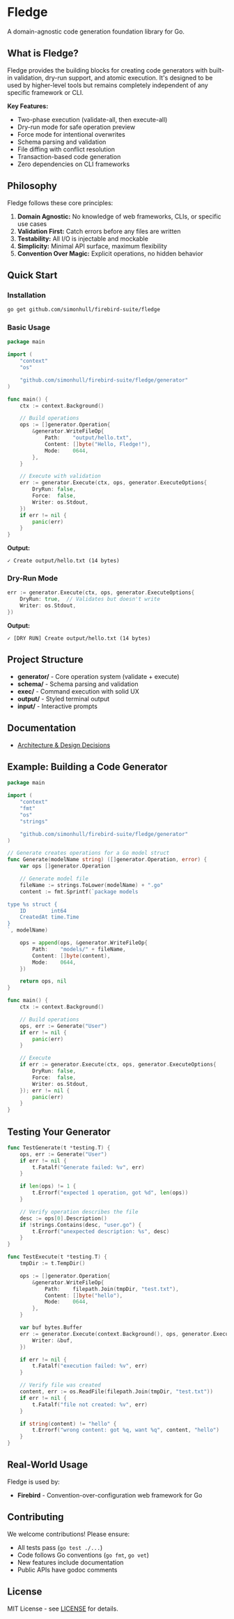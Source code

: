 # Fledge

A domain-agnostic code generation foundation library for Go.

## What is Fledge?

Fledge provides the building blocks for creating code generators with built-in validation, dry-run support, and atomic execution. It's designed to be used by higher-level tools but remains completely independent of any specific framework or CLI.

**Key Features:**
- Two-phase execution (validate-all, then execute-all)
- Dry-run mode for safe operation preview
- Force mode for intentional overwrites
- Schema parsing and validation
- File diffing with conflict resolution
- Transaction-based code generation
- Zero dependencies on CLI frameworks

## Philosophy

Fledge follows these core principles:

1. **Domain Agnostic:** No knowledge of web frameworks, CLIs, or specific use cases
2. **Validation First:** Catch errors before any files are written
3. **Testability:** All I/O is injectable and mockable
4. **Simplicity:** Minimal API surface, maximum flexibility
5. **Convention Over Magic:** Explicit operations, no hidden behavior

## Quick Start

### Installation

```bash
go get github.com/simonhull/firebird-suite/fledge
```

### Basic Usage

```go
package main

import (
    "context"
    "os"

    "github.com/simonhull/firebird-suite/fledge/generator"
)

func main() {
    ctx := context.Background()

    // Build operations
    ops := []generator.Operation{
        &generator.WriteFileOp{
            Path:    "output/hello.txt",
            Content: []byte("Hello, Fledge!"),
            Mode:    0644,
        },
    }

    // Execute with validation
    err := generator.Execute(ctx, ops, generator.ExecuteOptions{
        DryRun: false,
        Force:  false,
        Writer: os.Stdout,
    })
    if err != nil {
        panic(err)
    }
}
```

**Output:**
```
✓ Create output/hello.txt (14 bytes)
```

### Dry-Run Mode

```go
err := generator.Execute(ctx, ops, generator.ExecuteOptions{
    DryRun: true,  // Validates but doesn't write
    Writer: os.Stdout,
})
```

**Output:**
```
✓ [DRY RUN] Create output/hello.txt (14 bytes)
```

## Project Structure

- **generator/** - Core operation system (validate + execute)
- **schema/** - Schema parsing and validation
- **exec/** - Command execution with solid UX
- **output/** - Styled terminal output
- **input/** - Interactive prompts

## Documentation

- [Architecture & Design Decisions](ARCHITECTURE.md)

## Example: Building a Code Generator

```go
package main

import (
    "context"
    "fmt"
    "os"
    "strings"

    "github.com/simonhull/firebird-suite/fledge/generator"
)

// Generate creates operations for a Go model struct
func Generate(modelName string) ([]generator.Operation, error) {
    var ops []generator.Operation

    // Generate model file
    fileName := strings.ToLower(modelName) + ".go"
    content := fmt.Sprintf(`package models

type %s struct {
    ID        int64
    CreatedAt time.Time
}
`, modelName)

    ops = append(ops, &generator.WriteFileOp{
        Path:    "models/" + fileName,
        Content: []byte(content),
        Mode:    0644,
    })

    return ops, nil
}

func main() {
    ctx := context.Background()

    // Build operations
    ops, err := Generate("User")
    if err != nil {
        panic(err)
    }

    // Execute
    if err := generator.Execute(ctx, ops, generator.ExecuteOptions{
        DryRun: false,
        Force:  false,
        Writer: os.Stdout,
    }); err != nil {
        panic(err)
    }
}
```

## Testing Your Generator

```go
func TestGenerate(t *testing.T) {
    ops, err := Generate("User")
    if err != nil {
        t.Fatalf("Generate failed: %v", err)
    }

    if len(ops) != 1 {
        t.Errorf("expected 1 operation, got %d", len(ops))
    }

    // Verify operation describes the file
    desc := ops[0].Description()
    if !strings.Contains(desc, "user.go") {
        t.Errorf("unexpected description: %s", desc)
    }
}

func TestExecute(t *testing.T) {
    tmpDir := t.TempDir()

    ops := []generator.Operation{
        &generator.WriteFileOp{
            Path:    filepath.Join(tmpDir, "test.txt"),
            Content: []byte("hello"),
            Mode:    0644,
        },
    }

    var buf bytes.Buffer
    err := generator.Execute(context.Background(), ops, generator.ExecuteOptions{
        Writer: &buf,
    })

    if err != nil {
        t.Fatalf("execution failed: %v", err)
    }

    // Verify file was created
    content, err := os.ReadFile(filepath.Join(tmpDir, "test.txt"))
    if err != nil {
        t.Fatalf("file not created: %v", err)
    }

    if string(content) != "hello" {
        t.Errorf("wrong content: got %q, want %q", content, "hello")
    }
}
```

## Real-World Usage

Fledge is used by:

- **Firebird** - Convention-over-configuration web framework for Go

## Contributing

We welcome contributions! Please ensure:

- All tests pass (`go test ./...`)
- Code follows Go conventions (`go fmt`, `go vet`)
- New features include documentation
- Public APIs have godoc comments

## License

MIT License - see [LICENSE](../LICENSE) for details.
